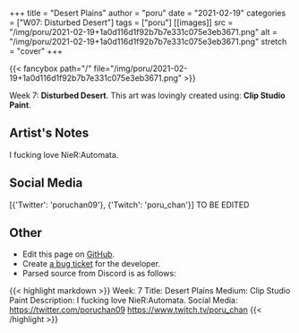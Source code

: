 +++
title =       "Desert Plains"
author =      "poru"
date =        "2021-02-19"
categories =  ["W07: Disturbed Desert"]
tags =        ["poru"]
[[images]]
                      src = "/img/poru/2021-02-19+1a0d116d1f92b7b7e331c075e3eb3671.png"
                      alt = "/img/poru/2021-02-19+1a0d116d1f92b7b7e331c075e3eb3671.png"
                      stretch = "cover"
+++


{{< fancybox path="/" file="/img/poru/2021-02-19+1a0d116d1f92b7b7e331c075e3eb3671.png" >}}


Week 7: **Disturbed Desert**. This art was lovingly created using: **Clip Studio Paint**.

## Artist's Notes

I fucking love NieR:Automata.

## Social Media

[{'Twitter': 'poruchan09'}, {'Twitch': 'poru_chan'}] TO BE EDITED

## Other

- Edit this page on [GitHub](https://github.com/teaminkling/web-refresh/edit/main/blog/content/blog/poru-week-7-a9a8.md).
- Create [a bug ticket](https://github.com/teaminkling/web-refresh/issues/new?assignees=&labels=bug&template=problem-report.md&title=) for the developer.
- Parsed source from Discord is as follows:

{{< highlight markdown >}}
Week: 7
Title:  Desert Plains
Medium: Clip Studio Paint
Description: I fucking love NieR:Automata.
Social Media: 
https://twitter.com/poruchan09 
https://www.twitch.tv/poru_chan
{{< /highlight >}}